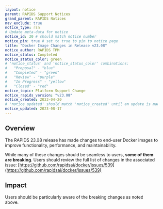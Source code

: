 ```yaml
---
layout: notice
parent: RAPIDS Support Notices
grand_parent: RAPIDS Notices
nav_exclude: true
notice_type: rsn
# Update meta-data for notice
notice_id: 30 # should match notice number
notice_pin: true # set to true to pin to notice page
title: "Docker Image Changes in Release v23.08"
notice_author: RAPIDS TPM
notice_status: Completed
notice_status_color: green
# 'notice_status' and 'notice_status_color' combinations:
#   "Proposal" - "blue"
#   "Completed" - "green"
#   "Review" - "purple"
#   "In Progress" - "yellow"
#   "Closed" - "red"
notice_topic: Platform Support Change
notice_rapids_version: "v23.08"
notice_created: 2023-04-20
# 'notice_updated' should match 'notice_created' until an update is made
notice_updated: 2023-08-17
---
```


## Overview

The RAPIDS 23.08 release has made changes to end-user Docker images to improve functionality, performance, and maintainability.

While many of these changes should be seamless to users, **some of them are breaking**. Users should review the full list of changes in the associated issue: [https://github.com/rapidsai/docker/issues/539](https://github.com/rapidsai/docker/issues/539)



## Impact

Users should be particularly aware of the breaking changes as noted above.


